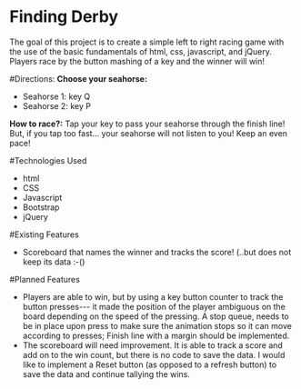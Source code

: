 # Finding Derby
The goal of this project is to create a simple left to right racing game with the use of the basic fundamentals of html, css, javascript, and jQuery.  Players race by the button mashing of a key and the winner will win!

#Directions:
**Choose your seahorse:**

* Seahorse 1: key Q
* Seahorse 2: key P

**How to race?:**
Tap your key to pass your seahorse through the finish line! But, if you tap too fast... your seahorse will not listen to you! Keep an even pace!

#Technologies Used
* html
* CSS
* Javascript
* Bootstrap
* jQuery

#Existing Features
* Scoreboard that names the winner and tracks the score! (..but does not keep its data :-()

#Planned Features
* Players are able to win, but by using a key button counter to track the button presses--- it made the position of the player ambiguous on the board depending on the speed of the pressing. A stop queue, needs to be in place upon press to make sure the animation stops so it can move according to presses; Finish line with a margin should be implemented.
* The scoreboard will need improvement. It is able to track a score and add on to the win count, but there is no code to save the data. I would like to implement a Reset button (as opposed to a refresh button) to save the data and continue tallying the wins.
